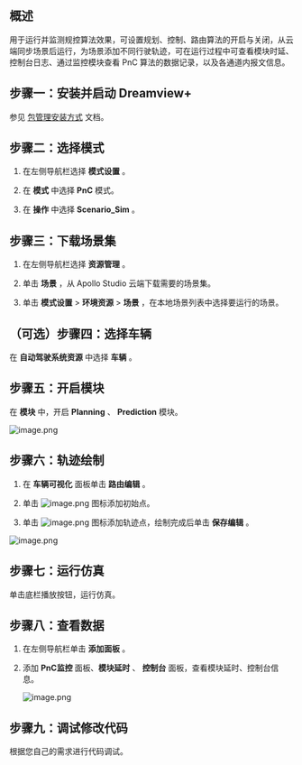## 概述

用于运行并监测规控算法效果，可设置规划、控制、路由算法的开启与关闭，从云端同步场景后运行，为场景添加不同行驶轨迹，可在运行过程中可查看模块时延、控制台日志、通过监控模块查看 PnC 算法的数据记录，以及各通道内报文信息。

## 步骤一：安装并启动 Dreamview+

参见 [包管理安装方式](docs/安装指南/包管理安装方式.md) 文档。

## 步骤二：选择模式

1. 在左侧导航栏选择 **模式设置** 。

2. 在 **模式** 中选择 **PnC** 模式。

3. 在 **操作** 中选择 **Scenario_Sim** 。

## 步骤三：下载场景集

1. 在左侧导航栏选择 **资源管理** 。

2. 单击 **场景** ，从 Apollo Studio 云端下载需要的场景集。

3. 单击 **模式设置** > **环境资源** > **场景** ，在本地场景列表中选择要运行的场景。

## （可选）步骤四：选择车辆

在 **自动驾驶系统资源** 中选择 **车辆** 。

## 步骤五：开启模块

在 **模块** 中，开启 **Planning** 、 **Prediction** 模块。

![image.png](https://bce.bdstatic.com/doc/Apollo-Homepage-Document/Apollo_alpha_doc/image_e21b23e.png)

## 步骤六：轨迹绘制

1. 在 **车辆可视化** 面板单击 **路由编辑** 。

2. 单击 ![image.png](https://bce.bdstatic.com/doc/Apollo-Homepage-Document/Apollo_alpha_doc/image_4d04326.png) 图标添加初始点。

3. 单击 ![image.png](https://bce.bdstatic.com/doc/Apollo-Homepage-Document/Apollo_alpha_doc/image_a559070.png) 图标添加轨迹点，绘制完成后单击 **保存编辑** 。

![image.png](https://bce.bdstatic.com/doc/Apollo-Homepage-Document/Apollo_alpha_doc/image_804891a.png)

## 步骤七：运行仿真

单击底栏播放按钮，运行仿真。

## 步骤八：查看数据

1. 在左侧导航栏单击 **添加面板** 。

2. 添加 **PnC监控** 面板、**模块延时** 、 **控制台** 面板，查看模块延时、控制台信息。

   ![image.png](https://bce.bdstatic.com/doc/Apollo-Homepage-Document/Apollo_alpha_doc/image_ea6a228.png)

## 步骤九：调试修改代码

根据您自己的需求进行代码调试。

